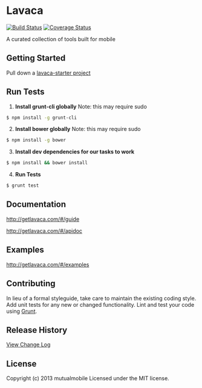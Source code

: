 # Lavaca

[![Build Status](https://travis-ci.org/mutualmobile/lavaca.svg?branch=v3)](https://travis-ci.org/mutualmobile/lavaca)
[![Coverage Status](https://coveralls.io/repos/mutualmobile/lavaca/badge.png?branch=v3)](https://coveralls.io/r/mutualmobile/lavaca?branch=v3)

A curated collection of tools built for mobile

## Getting Started
Pull down a [lavaca-starter project](https://github.com/mutualmobile/lavaca-starter)

## Run Tests
1. __Install grunt-cli globally__
Note: this may require sudo
```bash
$ npm install -g grunt-cli
```

2. __Install bower globally__
Note: this may require sudo
```bash
$ npm install -g bower
```

3. __Install dev dependencies for our tasks to work__
```bash
$ npm install && bower install
```

4. __Run Tests__
```bash
$ grunt test
```

## Documentation
<http://getlavaca.com/#/guide>

<http://getlavaca.com/#/apidoc>

## Examples
<http://getlavaca.com/#/examples>

## Contributing
In lieu of a formal styleguide, take care to maintain the existing coding style. Add unit tests for any new or changed functionality. Lint and test your code using [Grunt](http://gruntjs.com/).

## Release History
[View Change Log](https://github.com/mutualmobile/lavaca/blob/master/CHANGELOG.md)

## License
Copyright (c) 2013 mutualmobile
Licensed under the MIT license.
